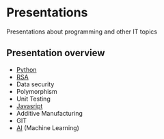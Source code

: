 # Presentations
Presentations about programming and other IT topics

## Presentation overview
- <a href="https://nextgenerationprogrammers.github.io/Presentations/Python/index.html">Python</a>
- <a href="https://nextgenerationprogrammers.github.io/Presentations/RSA/index.html">RSA</a>
- Data security
- Polymorphism
- Unit Testing
- <a href="https://nextgenerationprogrammers.github.io/Presentations/JavaScript/index.html">Javasript</a>
- Additive Manufacturing
- GIT
- <a href="https://nextgenerationprogrammers.github.io/Presentations/AI/index.html">AI</a> (Machine Learning)
